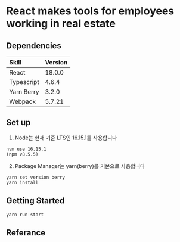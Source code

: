 # React makes tools for employees working in real estate

## Dependencies

| Skill       | Version |
|:------------|:--------|
| React       | 18.0.0  |
| Typescript  | 4.6.4   |
| Yarn Berry  | 3.2.0   |
| Webpack     | 5.7.21  |

## Set up

1. Node는 현재 기준 LTS인 16.15.1를 사용합니다

```
nvm use 16.15.1
(npm v8.5.5)
```

2. Package Manager는 yarn(berry)를 기본으로 사용합니다

```
yarn set version berry
yarn install
```

## Getting Started

```
yarn run start
```

## Referance

